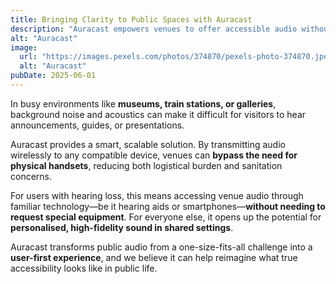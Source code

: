 ```yaml
---
title: Bringing Clarity to Public Spaces with Auracast
description: "Auracast empowers venues to offer accessible audio without single-user devices, creating more inclusive experiences in places like museums, airports, and transit systems."
alt: "Auracast"
image:
  url: "https://images.pexels.com/photos/374870/pexels-photo-374870.jpeg?auto=compress&cs=tinysrgb&w=1260&h=750&dpr=1"
  alt: "Auracast"
pubDate: 2025-06-01
---
```


In busy environments like **museums, train stations, or galleries**, background noise and acoustics can make it difficult for visitors to hear announcements, guides, or presentations.

Auracast provides a smart, scalable solution. By transmitting audio wirelessly to any compatible device, venues can **bypass the need for physical handsets**, reducing both logistical burden and sanitation concerns.

For users with hearing loss, this means accessing venue audio through familiar technology—be it hearing aids or smartphones—**without needing to request special equipment**. For everyone else, it opens up the potential for **personalised, high-fidelity sound in shared settings**.

Auracast transforms public audio from a one-size-fits-all challenge into a **user-first experience**, and we believe it can help reimagine what true accessibility looks like in public life.
